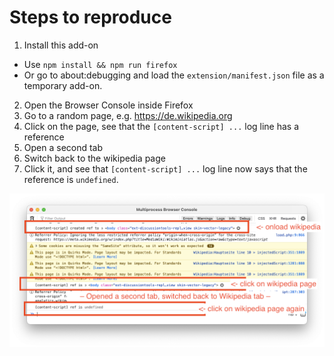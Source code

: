 # Steps to reproduce

1. Install this add-on
  -  Use `npm install && npm run firefox`
  - Or go to about:debugging and load the `extension/manifest.json` file as a temporary add-on. 
2. Open the Browser Console inside Firefox
3. Go to a random page, e.g. https://de.wikipedia.org
4. Click on the page, see that the `[content-script] ...` log line has a reference
5. Open a second tab
6. Switch back to the wikipedia page
7. Click it, and see that `[content-script] ...` log line now says that the reference is `undefined`.

![](.github/screenshot.png)